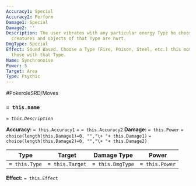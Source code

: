 ```yaml
---
Accuracy1: Special
Accuracy2: Perform
Damage1: Special
Damage2: ''
Description: The user vibrates with any particular energy Type he chooses. All nearby
  creatures and objects of that Type are hurt.
DmgType: Special
Effect: Sound Based. Choose a Type (Fire, Poison, Steel, etc.) this move only affects
  those with that Type.
Name: Synchronoise
Power: 5
Target: Area
Type: Psychic
---
```


#PokeroleSRD/Moves

### `= this.name` 
*`= this.Description`*

**Accuracy:** `= this.Accuracy1` + `= this.Accuracy2`
**Damage:** `= this.Power` `= choice(length(this.Damage1)=0, "","\+ "+ this.Damage1)` `= choice(length(this.Damage2)=0, "","\+ "+ this.Damage2)`

| Type          | Target          | Damage Type          | Power          |
| ------------- | --------------- | ---------------- | -------------- |
| `= this.Type` | `= this.Target` | `= this.DmgType` | `= this.Power` | 

**Effect:** `= this.Effect`
